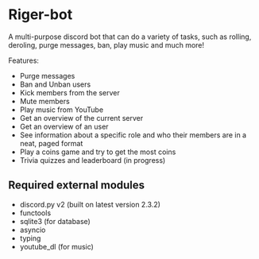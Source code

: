 # Riger-bot
 A multi-purpose discord bot that can do a variety of tasks, such as rolling, deroling, purge messages, ban, play music and much more!

Features:
- Purge messages
- Ban and Unban users
- Kick members from the server
- Mute members
- Play music from YouTube
- Get an overview of the current server
- Get an overview of an user
- See information about a specific role and who their members are in a neat, paged format
- Play a coins game and try to get the most coins
- Trivia quizzes and leaderboard (in progress)




## Required external modules
- discord.py v2 (built on latest version 2.3.2)
- functools
- sqlite3 (for database)
- asyncio
- typing
- youtube_dl (for music)
